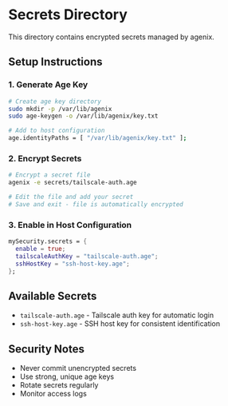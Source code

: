 # Secrets Directory

This directory contains encrypted secrets managed by agenix.

## Setup Instructions

### 1. Generate Age Key
```bash
# Create age key directory
sudo mkdir -p /var/lib/agenix
sudo age-keygen -o /var/lib/agenix/key.txt

# Add to host configuration
age.identityPaths = [ "/var/lib/agenix/key.txt" ];
```

### 2. Encrypt Secrets
```bash
# Encrypt a secret file
agenix -e secrets/tailscale-auth.age

# Edit the file and add your secret
# Save and exit - file is automatically encrypted
```

### 3. Enable in Host Configuration
```nix
mySecurity.secrets = {
  enable = true;
  tailscaleAuthKey = "tailscale-auth.age";
  sshHostKey = "ssh-host-key.age";
};
```

## Available Secrets

- `tailscale-auth.age` - Tailscale auth key for automatic login
- `ssh-host-key.age` - SSH host key for consistent identification

## Security Notes

- Never commit unencrypted secrets
- Use strong, unique age keys
- Rotate secrets regularly
- Monitor access logs
